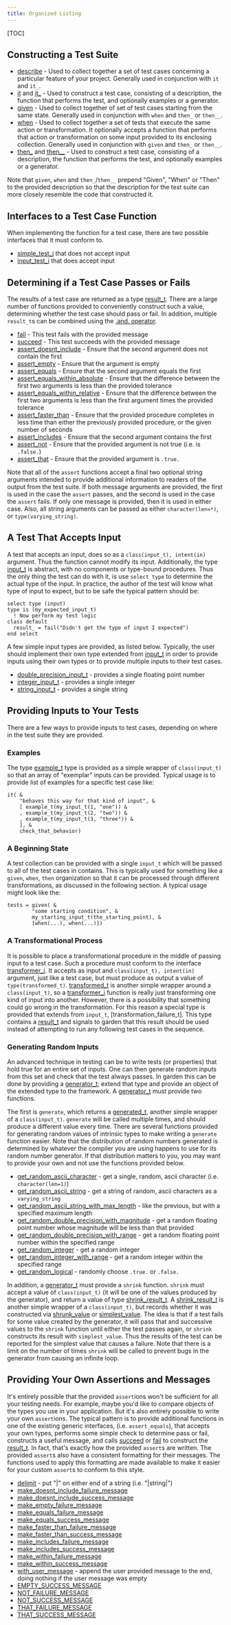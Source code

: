 ```yaml
---
title: Organized Listing
---
```


[TOC]

## Constructing a Test Suite

* [describe] -
  Used to collect together a set of test cases concerning a particular feature of your project.
  Generally used in conjunction with `it` and `it_`.
* [it] and [it_] -
  Used to construct a test case, consisting of a description, the function that performs the test, and optionally examples or a generator.
* [given] -
  Used to collect together of set of test cases starting from the same state.
  Generally used in conjunction with `when` and `then_` or `then__`.
* [when] -
  Used to collect together a set of tests that execute the same action or transformation.
  It optionally accepts a function that performs that action or transformation on some input provided to its enclosing collection.
  Generally used in conjunction with `given` and `then_` or `then__`.
* [then_] and [then__] -
  Used to construct a test case, consisting of a description, the function that performs the test, and optionally examples or a generator.

Note that `given`, `when` and `then_`/`then__` prepend "Given", "When" or "Then" to the provided description
so that the description for the test suite can more closely resemble the code that constructed it.

[describe]: ../interface/describe.html
[it]: ../interface/it.html
[it_]: ../interface/it_.html
[given]: ../interface/given.html
[when]: ../interface/when.html
[then_]: ../interface/then_.html
[then__]: ../interface/then__.html

## Interfaces to a Test Case Function

When implementing the function for a test case, there are two possible interfaces that it must conform to.

* [simple_test_i] that does not accept input
* [input_test_i] that does accept input

[simple_test_i]: ../interface/simple_test_i.html
[input_test_i]: ../interface/input_test_i.html

## Determining if a Test Case Passes or Fails

The results of a test case are returned as a type [result_t].
There are a large number of functions provided to conveniently construct such a value, determining whether the test case should pass or fail.
In addition, multiple `result_t`s can be combined using the [.and. operator].

* [fail] - This test fails with the provided message
* [succeed] - This test succeeds with the provided message
* [assert_doesnt_include] - Ensure that the second argument does not contain the first
* [assert_empty] - Ensure that the argument is empty
* [assert_equals] - Ensure that the second argument equals the first
* [assert_equals_within_absolute] - Ensure that the difference between the first two arguments is less than the provided tolerance
* [assert_equals_within_relative] - Ensure that the difference between the first two arguments is less than the first argument times the provided tolerance
* [assert_faster_than] - Ensure that the provided procedure completes in less time than either the previously provided procedure, or the given number of seconds
* [assert_includes] - Ensure that the second argument contains the first
* [assert_not] - Ensure that the provided argument is not true (i.e. is `.false.`)
* [assert_that] - Ensure that the provided argument is `.true.`

Note that all of the `assert` functions accept a final two optional string arguments
intended to provide additional information to readers of the output from the test suite.
If both message arguments are provided, the first is used in the case the `assert` passes, and the second is used in the case the `assert` fails.
If only one message is provided, then it is used in either case.
Also, all string arguments can be passed as either `character(len=*)`, or `type(varying_string)`.

[result_t]: ../type/result_t.html
[.and. operator]: ../type/result_t.html#boundprocedure-combine_results
[fail]: ../interface/fail.html
[succeed]: ../interface/succeed.html
[assert_doesnt_include]: ../interface/assert_doesnt_include.html
[assert_empty]: ../interface/assert_empty.html
[assert_equals]: ../interface/assert_equals.html
[assert_equals_within_absolute]: ../interface/assert_equals_within_absolute.html
[assert_equals_within_relative]: ../interface/assert_equals_within_relative.html
[assert_faster_than]: ../interface/assert_faster_than.html
[assert_includes]: ../interface/assert_includes.html
[assert_not]: ../interface/assert_not.html
[assert_that]: ../interface/assert_that.html

## A Test That Accepts Input

A test that accepts an input, does so as a `class(input_t), intent(in)` argument.
Thus the function cannot modify its input.
Additionally, the type [input_t] is abstract, with no components or type-bound procedures.
Thus the only thing the test can do with it, is use `select type` to determine the actual type of the input.
In practice, the author of the test will know what type of input to expect, but to be safe the typical pattern should be:

```Fortran
select type (input)
type is (my_expected_input_t)
  ! Now perform my test logic
class default
  result_ = fail("Didn't get the type of input I expected")
end select
```

A few simple input types are provided, as listed below.
Typically, the user should implement their own type extended from [input_t]
in order to provide inputs using their own types or to provide multiple inputs to their test cases.

* [double_precision_input_t] - provides a single floating point number
* [integer_input_t] - provides a single integer
* [string_input_t] - provides a single string

[input_t]: ../type/input_t.html
[double_precision_input_t]: ../type/double_precision_input_t.html
[integer_input_t]: ../type/integer_input_t.html
[string_input_t]: ../type/string_input_t.html

## Providing Inputs to Your Tests

There are a few ways to provide inputs to test cases, depending on where in the test suite they are provided.

### Examples

The type [example_t] type is provided as a simple wrapper of `class(input_t)`
so that an array of "exemplar" inputs can be provided.
Typical usage is to provide list of examples for a specific test case like:

```Fortran
it( &
    "behaves this way for that kind of input", &
    [ example_t(my_input_t(1, "one")) &
    , example_t(my_input_t(2, "two")) &
    , example_t(my_input_t(3, "three")) &
    ], &
    check_that_behavior)
```

[example_t]: ../type/example_t.html

### A Beginning State

A test collection can be provided with a single `input_t` which will be passed to all of the test cases in contains.
This is typically used for something like a `given`, `when`, `then` organization
so that it can be processed through different transformations, as discussed in the following section.
A typical usage might look like the:

```Fortran
tests = given( &
        "some starting condition", &
        my_starting_input_t(the_starting_point), &
        [when(...), when(...)])
```

### A Transformational Process

It is possible to place a transformational procedure in the middle of passing input to a test case.
Such a procedure must conform to the interface [transformer_i].
It accepts as input and `class(input_t), intent(in)` argument, just like a test case,
but must produce as output a value of `type(transformed_t)`.
[transformed_t] is another simple wrapper around a `class(input_t)`,
so a [transformer_i] function is really just transforming one kind of input into another.
However, there is a possibility that something could go wrong in the transformation.
For this reason a special type is provided that extends from `input_t`, [transformation_failure_t].
This type contains a [result_t] and signals to garden that
this result should be used instead of attempting to run any following test cases in the sequence.

[transformer_i]: ../interface/transformer_i.html
[transformed_t]: ../type/transformed_t.html

### Generating Random Inputs

An advanced technique in testing can be to write tests (or properties)
that hold true for an entire set of inputs.
One can then generate random inputs from this set and check that the test always passes.
In garden this can be done by providing a [generator_t];
extend that type and provide an object of the extended type to the framework.
A [generator_t] must provide two functions.

The first is `generate`, which returns a [generated_t], another simple wrapper of a `class(input_t)`.
`generate` will be called multiple times, and should produce a different value every time.
There are several functions provided for generating random values of intrinsic types to make writing a `generate` function easier.
Note that the distribution of random numbers generated is determined by
whatever the compiler you are using happens to use for its random number generator.
If that distribution matters to you, you may want to provide your own and not use the functions provided below.

* [get_random_ascii_character] - get a single, random, ascii character (i.e. `character(len=1)`)
* [get_random_ascii_string] - get a string of random, ascii characters as a `varying_string`
* [get_random_ascii_string_with_max_length] - like the previous, but with a specified maximum length
* [get_random_double_precision_with_magnitude] - get a random floating point number whose magnitude will be less than that provided
* [get_random_double_precision_with_range] - get a random floating point number within the specified range
* [get_random_integer] - get a random integer
* [get_random_integer_with_range] - get a random integer within the specified range
* [get_random_logical] - randomly choose `.true.` or `.false.`

In addition, a [generator_t] must provide a `shrink` function.
`shrink` must accept a value of `class(input_t)` (it will be one of the values produced by the generator), and return a value of type [shrink_result_t].
A [shrink_result_t] is another simple wrapper of a `class(input_t)`,
but records whether it was constructed via [shrunk_value] or [simplest_value].
The idea is that if a test fails for some value created by the generator,
it will pass that and successive values to the `shrink` function until either
the test passes again, or `shrink` constructs its result with `simplest_value`.
Thus the results of the test can be reported for the simplest value that causes a failure.
Note that there is a limit on the number of times `shrink` will be called to prevent bugs in the generator from causing an infinite loop.

[generator_t]: ../type/generator_t.html
[generated_t]: ../type/generated_t.html
[shrink_result_t]: ../type/shrink_result_t.html
[shrunk_value]: ../proc/shrunk_value.html
[simplest_value]: ../proc/simplest_value.html
[get_random_ascii_character]: ../proc/get_random_ascii_character.html
[get_random_ascii_string]: ../proc/get_random_ascii_string.html
[get_random_ascii_string_with_max_length]: ../proc/get_random_ascii_string_with_max_length.html
[get_random_double_precision_with_magnitude]: ../proc/get_random_double_precision_with_magnitude.html
[get_random_double_precision_with_range]: ../proc/get_random_double_precision_with_range.html
[get_random_integer]: ../proc/get_random_integer.html
[get_random_integer_with_range]: ../proc/get_random_integer_with_range.html
[get_random_logical]: ../proc/get_random_logical.html

## Providing Your Own Assertions and Messages

It's entirely possible that the provided `assert`ions won't be sufficient for all your testing needs.
For example, maybe you'd like to compare objects of the types you use in your application.
But it's also entirely possible to write your own `assert`ions.
The typical pattern is to provide additional functions in one of the existing generic interfaces,
(i.e. `assert_equals`), that accepts your own types, performs some simple check to determine pass or fail,
constructs a useful message, and calls [succeed] or [fail] to construct the [result_t].
In fact, that's exactly how the provided `assert`s are written.
The provided `assert`s also have a consistent formatting for their messages.
The functions used to apply this formatting are made available
to make it easier for your custom `assert`s to conform to this style.

* [delimit] - put "|" on either end of a string (i.e. "|string|")
* [make_doesnt_include_failure_message]
* [make_doesnt_include_success_message]
* [make_empty_failure_message]
* [make_equals_failure_message]
* [make_equals_success_message]
* [make_faster_than_failure_message]
* [make_faster_than_success_message]
* [make_includes_failure_message]
* [make_includes_success_message]
* [make_within_failure_message]
* [make_within_success_message]
* [with_user_message] - append the user provided message to the end, doing nothing if the user message was empty
* [EMPTY_SUCCESS_MESSAGE]
* [NOT_FAILURE_MESSAGE]
* [NOT_SUCCESS_MESSAGE]
* [THAT_FAILURE_MESSAGE]
* [THAT_SUCCESS_MESSAGE]

[delimit]: ../interface/delimit.html
[make_doesnt_include_failure_message]: ../interface/make_doesnt_include_failure_message.html
[make_doesnt_include_success_message]: ../interface/make_doesnt_include_success_message.html
[make_empty_failure_message]: ../interface/make_empty_failure_message.html
[make_equals_failure_message]: ../interface/make_equals_failure_message.html
[make_equals_success_message]: ../interface/make_equals_success_message.html
[make_faster_than_failure_message]: ../interface/make_faster_than_failure_message.html
[make_faster_than_success_message]: ../interface/make_faster_than_success_message.html
[make_includes_failure_message]: ../interface/make_includes_failure_message.html
[make_includes_success_message]: ../interface/make_includes_success_message.html
[make_within_failure_message]: ../interface/make_within_failure_message.html
[make_within_success_message]: ../interface/make_within_success_message.html
[with_user_message]: ../interface/with_user_message.html
[EMPTY_SUCCESS_MESSAGE]: ../module/garden_messages_m.html#variable-empty_success_message
[NOT_FAILURE_MESSAGE]: ../module/garden_messages_m.html#variable-not_failure_message
[NOT_SUCCESS_MESSAGE]: ../module/garden_messages_m.html#variable-not_success_message
[THAT_FAILURE_MESSAGE]: ../module/garden_messages_m.html#variable-that_failure_message
[THAT_SUCCESS_MESSAGE]: ../module/garden_messages_m.html#variable-that_success_message
